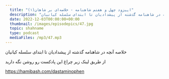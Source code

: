 ```yaml
---
  title: "اپیزود چهل و هفتم شاهنامه - خلاصه‌ای بر شاهان(۱)"
  description: "خلاصه آنچه در شاهنامه گذشته از پیشدادیان تا ابتدای سلسله کیانیان"
  date: 2022-12-03T00:00:00+00:00
  thumbnail: /images/episodepics/47.jpg
  topic: shahname
  type: podcast
  mediaFiles: /mp3/47.mp3
---
```


خلاصه آنچه در شاهنامه گذشته از پیشدادیان تا ابتدای سلسله کیانیان


از طریق لینک زیر چراغ این پادکست رو روشن نگه دارید

https://hamibash.com/dastaminophen